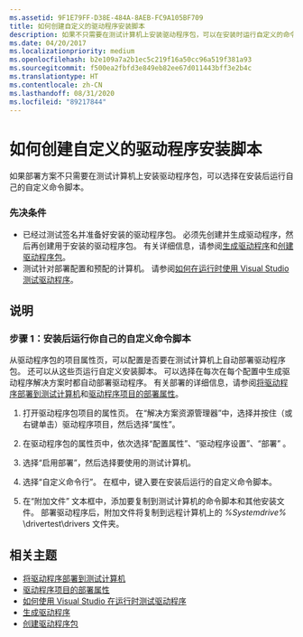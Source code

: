 ```yaml
---
ms.assetid: 9F1E79FF-D38E-484A-8AEB-FC9A105BF709
title: 如何创建自定义的驱动程序安装脚本
description: 如果不只需要在测试计算机上安装驱动程序包，可以在安装时运行自定义的命令脚本。
ms.date: 04/20/2017
ms.localizationpriority: medium
ms.openlocfilehash: b2e109a7a2b1ec5c219f16a50cc96a519f381a93
ms.sourcegitcommit: f500ea2fbfd3e849eb82ee67d011443bff3e2b4c
ms.translationtype: HT
ms.contentlocale: zh-CN
ms.lasthandoff: 08/31/2020
ms.locfileid: "89217844"
---
```

# <a name="how-to-create-a-custom-driver-installation-script"></a>如何创建自定义的驱动程序安装脚本

如果部署方案不只需要在测试计算机上安装驱动程序包，可以选择在安装后运行自己的自定义命令脚本。

### <a name="span-idprerequisitesspanspan-idprerequisitesspanspan-idprerequisitesspanprerequisites"></a><span id="Prerequisites"></span><span id="prerequisites"></span><span id="PREREQUISITES"></span>先决条件

-   已经过测试签名并准备好安装的驱动程序包。 必须先创建并生成驱动程序，然后再创建用于安装的驱动程序包。 有关详细信息，请参阅[生成驱动程序](building-a-driver.md)和[创建驱动程序包](creating-a-driver-package.md)。
-   测试针对部署配置和预配的计算机。 请参阅[如何在运行时使用 Visual Studio 测试驱动程序](testing-a-driver-at-runtime.md)。

<a name="instructions"></a>说明
------------

### <a name="span-idto_run_your_own_custom_command_scripts_upon_installationspanspan-idto_run_your_own_custom_command_scripts_upon_installationspanspan-idto_run_your_own_custom_command_scripts_upon_installationspanstep-1-to-run-your-own-custom-command-scripts-upon-installation"></a><span id="To_run_your_own_custom_command_scripts_upon_installation"></span><span id="to_run_your_own_custom_command_scripts_upon_installation"></span><span id="TO_RUN_YOUR_OWN_CUSTOM_COMMAND_SCRIPTS_UPON_INSTALLATION"></span>步骤 1：安装后运行你自己的自定义命令脚本

从驱动程序包的项目属性页，可以配置是否要在测试计算机上自动部署驱动程序包。 还可以从这些页运行自定义安装脚本。 可以选择在每次在每个配置中生成驱动程序解决方案时都自动部署驱动程序。 有关部署的详细信息，请参阅[将驱动程序部署到测试计算机](deploying-a-driver-to-a-test-computer.md)和[驱动程序项目的部署属性](deployment-properties-for-driver-projects.md)。

1.  打开驱动程序包项目的属性页。 在“解决方案资源管理器”中，选择并按住（或右键单击）驱动程序项目，然后选择“属性”。

2.  在驱动程序包的属性页中，依次选择“配置属性”、“驱动程序设置”、“部署”  。

3.  选择“启用部署”，然后选择要使用的测试计算机。

4.  选择“自定义命令行”。 在框中，键入要在安装后运行的自定义命令脚本。

5.  在“附加文件”  文本框中，添加要复制到测试计算机的命令脚本和其他安装文件。 部署驱动程序后，附加文件将复制到远程计算机上的 *%Systemdrive%* \\drivertest\\drivers 文件夹。

## <a name="span-idrelated_topicsspanrelated-topics"></a><span id="related_topics"></span>相关主题


* [将驱动程序部署到测试计算机](deploying-a-driver-to-a-test-computer.md)
* [驱动程序项目的部署属性](deployment-properties-for-driver-projects.md)
* [如何使用 Visual Studio 在运行时测试驱动程序](testing-a-driver-at-runtime.md)
* [生成驱动程序](building-a-driver.md)
* [创建驱动程序包](creating-a-driver-package.md)
 

 






